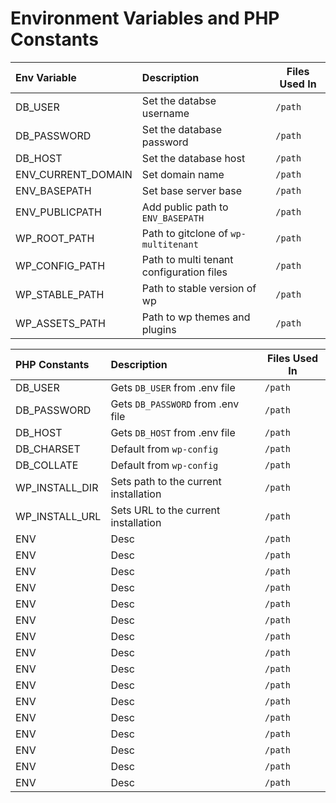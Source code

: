# Environment Variables and PHP Constants

| Env Variable       | Description                              | Files Used In |
| :----------------- | :--------------------------------------- | ------------- |
| DB_USER            | Set the databse username                 | `/path`       |
| DB_PASSWORD        | Set the database password                | `/path`       |
| DB_HOST            | Set the database host                    | `/path`       |
| ENV_CURRENT_DOMAIN | Set domain name                          | `/path`       |
| ENV_BASEPATH       | Set base server base                     | `/path`       |
| ENV_PUBLICPATH     | Add public path to `ENV_BASEPATH`        | `/path`       |
| WP_ROOT_PATH       | Path to gitclone of `wp-multitenant`     | `/path`       |
| WP_CONFIG_PATH     | Path to multi tenant configuration files | `/path`       |
| WP_STABLE_PATH     | Path to stable version of wp             | `/path`       |
| WP_ASSETS_PATH     | Path to wp themes and plugins            | `/path`       |

| PHP Constants  | Description                           | Files Used In |
| :------------- | :------------------------------------ | ------------- |
| DB_USER        | Gets `DB_USER` from .env file         | `/path`       |
| DB_PASSWORD    | Gets `DB_PASSWORD` from .env file     | `/path`       |
| DB_HOST        | Gets `DB_HOST` from .env file         | `/path`       |
| DB_CHARSET     | Default from `wp-config`              | `/path`       |
| DB_COLLATE     | Default from `wp-config`              | `/path`       |
| WP_INSTALL_DIR | Sets path to the current installation | `/path`       |
| WP_INSTALL_URL | Sets URL to the current installation  | `/path`       |
| ENV            | Desc                                  | `/path`       |
| ENV            | Desc                                  | `/path`       |
| ENV            | Desc                                  | `/path`       |
| ENV            | Desc                                  | `/path`       |
| ENV            | Desc                                  | `/path`       |
| ENV            | Desc                                  | `/path`       |
| ENV            | Desc                                  | `/path`       |
| ENV            | Desc                                  | `/path`       |
| ENV            | Desc                                  | `/path`       |
| ENV            | Desc                                  | `/path`       |
| ENV            | Desc                                  | `/path`       |
| ENV            | Desc                                  | `/path`       |
| ENV            | Desc                                  | `/path`       |
| ENV            | Desc                                  | `/path`       |
| ENV            | Desc                                  | `/path`       |
| ENV            | Desc                                  | `/path`       |
